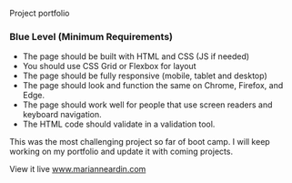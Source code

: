 Project portfolio
### **Blue Level (Minimum Requirements)**

- The page should be built with HTML and CSS (JS if needed) 
- You should use CSS Grid or Flexbox for layout
- The page should be fully responsive (mobile, tablet and desktop)
- The page should look and function the same on Chrome, Firefox, and Edge.
- The page should work well for people that use screen readers and keyboard navigation.
- The HTML code should validate in a validation tool.

This was the most challenging project so far of boot camp. I will keep working on my portfolio and update it with coming projects.

View it live
www.marianneardin.com   